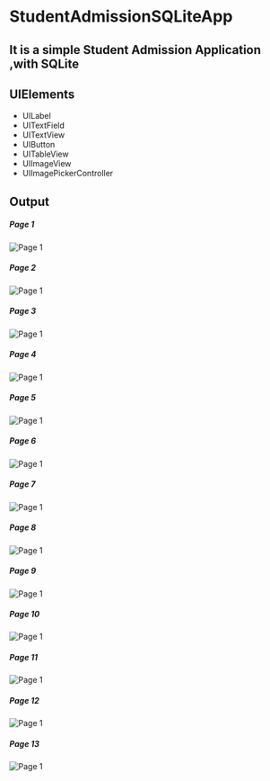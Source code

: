 # StudentAdmissionSQLiteApp
## It is a simple Student Admission Application ,with SQLite

## UIElements
- UILabel
- UITextField
- UITextView
- UIButton
- UITableView
- UIImageView
- UIImagePickerController

## Output
##### Page 1
![Page 1](D1.jpg)

##### Page 2
![Page 1](D2.jpg)

##### Page 3
![Page 1](D3.jpg)

##### Page 4
![Page 1](D4.jpg)

##### Page 5
![Page 1](D5.jpg)

##### Page 6
![Page 1](D6.jpg)

##### Page 7
![Page 1](D7.jpg)

##### Page 8
![Page 1](D8.jpg)

##### Page 9
![Page 1](D9.jpg)

##### Page 10
![Page 1](D10.jpg)

##### Page 11
![Page 1](D11.jpg)

##### Page 12
![Page 1](D12.jpg)

##### Page 13
![Page 1](D13.jpg)
